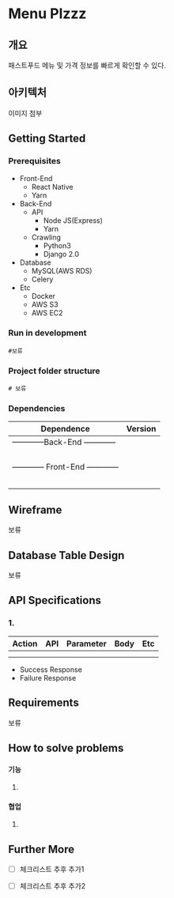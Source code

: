 # Menu Plzzz


## 개요

패스트푸드 메뉴 및 가격 정보를 빠르게 확인할 수 있다.



## 아키텍처

이미지 첨부



## Getting Started



### Prerequisites

* Front-End
  * React Native
  * Yarn
* Back-End
  * API
    * Node JS(Express)
    * Yarn
  * Crawling
    * Python3
    * Django 2.0
* Database
  * MySQL(AWS RDS)
  * Celery
* Etc
  * Docker
  * AWS S3
  * AWS EC2



### Run in development

```shell
#보류
```



### Project folder structure

```shell
# 보류
```



### Dependencies

| Dependence          | Version |
| ------------------- | ------- |
| ————Back-End ————   |         |
|                     |         |
|                     |         |
|                     |         |
|                     |         |
| ———— Front-End ———— |         |
|                     |         |
|                     |         |
|                     |         |
|                     |         |
|                     |         |



## Wireframe

보류



## Database Table Design

보류

### 

## API Specifications



### 1.

| Action | API  | Parameter | Body | Etc  |
| ------ | ---- | --------- | ---- | ---- |
|        |      |           |      |      |
|        |      |           |      |      |

* Success Response
* Failure Response





## Requirements

보류



## How to solve problems



#### 기능

1. 



#### 협업

1. 



## Further More

* [ ] 체크리스트 추후 추가1
* [ ] 체크리스트 추후 추가2











